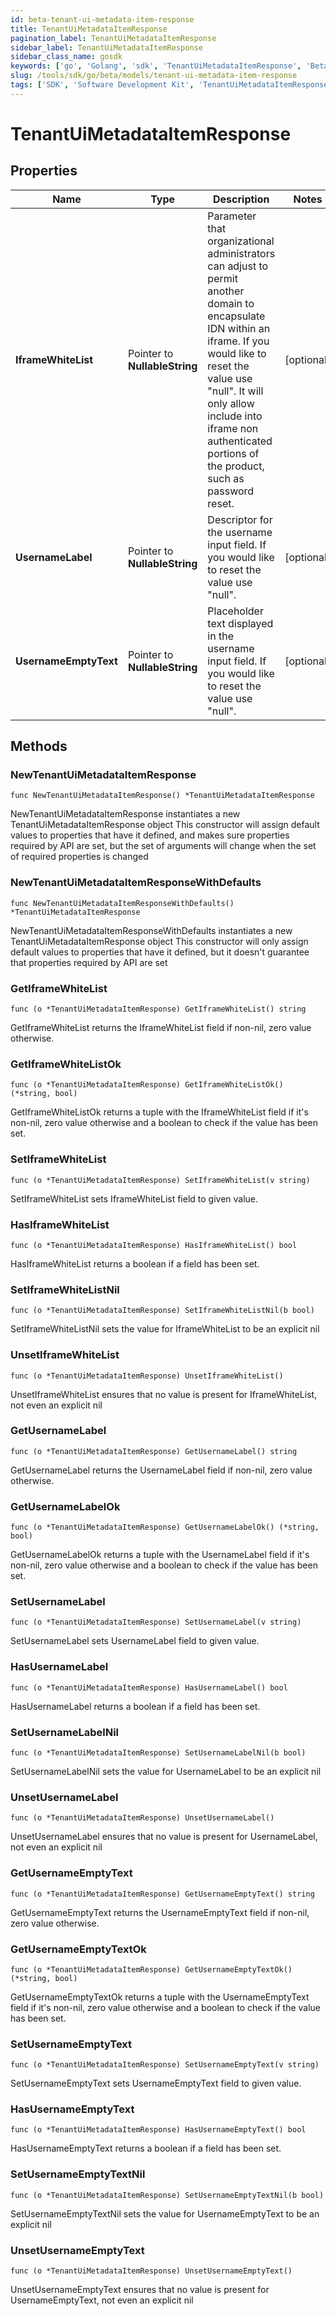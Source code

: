 ```yaml
---
id: beta-tenant-ui-metadata-item-response
title: TenantUiMetadataItemResponse
pagination_label: TenantUiMetadataItemResponse
sidebar_label: TenantUiMetadataItemResponse
sidebar_class_name: gosdk
keywords: ['go', 'Golang', 'sdk', 'TenantUiMetadataItemResponse', 'BetaTenantUiMetadataItemResponse'] 
slug: /tools/sdk/go/beta/models/tenant-ui-metadata-item-response
tags: ['SDK', 'Software Development Kit', 'TenantUiMetadataItemResponse', 'BetaTenantUiMetadataItemResponse']
---
```


# TenantUiMetadataItemResponse

## Properties

Name | Type | Description | Notes
------------ | ------------- | ------------- | -------------
**IframeWhiteList** | Pointer to **NullableString** | Parameter that organizational administrators can adjust to permit another domain to encapsulate IDN within an iframe. If you would like to reset the value use \"null\". It will only allow include into iframe non authenticated portions of the product, such as password reset. | [optional] 
**UsernameLabel** | Pointer to **NullableString** | Descriptor for the username input field. If you would like to reset the value use \"null\". | [optional] 
**UsernameEmptyText** | Pointer to **NullableString** | Placeholder text displayed in the username input field. If you would like to reset the value use \"null\". | [optional] 

## Methods

### NewTenantUiMetadataItemResponse

`func NewTenantUiMetadataItemResponse() *TenantUiMetadataItemResponse`

NewTenantUiMetadataItemResponse instantiates a new TenantUiMetadataItemResponse object
This constructor will assign default values to properties that have it defined,
and makes sure properties required by API are set, but the set of arguments
will change when the set of required properties is changed

### NewTenantUiMetadataItemResponseWithDefaults

`func NewTenantUiMetadataItemResponseWithDefaults() *TenantUiMetadataItemResponse`

NewTenantUiMetadataItemResponseWithDefaults instantiates a new TenantUiMetadataItemResponse object
This constructor will only assign default values to properties that have it defined,
but it doesn't guarantee that properties required by API are set

### GetIframeWhiteList

`func (o *TenantUiMetadataItemResponse) GetIframeWhiteList() string`

GetIframeWhiteList returns the IframeWhiteList field if non-nil, zero value otherwise.

### GetIframeWhiteListOk

`func (o *TenantUiMetadataItemResponse) GetIframeWhiteListOk() (*string, bool)`

GetIframeWhiteListOk returns a tuple with the IframeWhiteList field if it's non-nil, zero value otherwise
and a boolean to check if the value has been set.

### SetIframeWhiteList

`func (o *TenantUiMetadataItemResponse) SetIframeWhiteList(v string)`

SetIframeWhiteList sets IframeWhiteList field to given value.

### HasIframeWhiteList

`func (o *TenantUiMetadataItemResponse) HasIframeWhiteList() bool`

HasIframeWhiteList returns a boolean if a field has been set.

### SetIframeWhiteListNil

`func (o *TenantUiMetadataItemResponse) SetIframeWhiteListNil(b bool)`

 SetIframeWhiteListNil sets the value for IframeWhiteList to be an explicit nil

### UnsetIframeWhiteList
`func (o *TenantUiMetadataItemResponse) UnsetIframeWhiteList()`

UnsetIframeWhiteList ensures that no value is present for IframeWhiteList, not even an explicit nil
### GetUsernameLabel

`func (o *TenantUiMetadataItemResponse) GetUsernameLabel() string`

GetUsernameLabel returns the UsernameLabel field if non-nil, zero value otherwise.

### GetUsernameLabelOk

`func (o *TenantUiMetadataItemResponse) GetUsernameLabelOk() (*string, bool)`

GetUsernameLabelOk returns a tuple with the UsernameLabel field if it's non-nil, zero value otherwise
and a boolean to check if the value has been set.

### SetUsernameLabel

`func (o *TenantUiMetadataItemResponse) SetUsernameLabel(v string)`

SetUsernameLabel sets UsernameLabel field to given value.

### HasUsernameLabel

`func (o *TenantUiMetadataItemResponse) HasUsernameLabel() bool`

HasUsernameLabel returns a boolean if a field has been set.

### SetUsernameLabelNil

`func (o *TenantUiMetadataItemResponse) SetUsernameLabelNil(b bool)`

 SetUsernameLabelNil sets the value for UsernameLabel to be an explicit nil

### UnsetUsernameLabel
`func (o *TenantUiMetadataItemResponse) UnsetUsernameLabel()`

UnsetUsernameLabel ensures that no value is present for UsernameLabel, not even an explicit nil
### GetUsernameEmptyText

`func (o *TenantUiMetadataItemResponse) GetUsernameEmptyText() string`

GetUsernameEmptyText returns the UsernameEmptyText field if non-nil, zero value otherwise.

### GetUsernameEmptyTextOk

`func (o *TenantUiMetadataItemResponse) GetUsernameEmptyTextOk() (*string, bool)`

GetUsernameEmptyTextOk returns a tuple with the UsernameEmptyText field if it's non-nil, zero value otherwise
and a boolean to check if the value has been set.

### SetUsernameEmptyText

`func (o *TenantUiMetadataItemResponse) SetUsernameEmptyText(v string)`

SetUsernameEmptyText sets UsernameEmptyText field to given value.

### HasUsernameEmptyText

`func (o *TenantUiMetadataItemResponse) HasUsernameEmptyText() bool`

HasUsernameEmptyText returns a boolean if a field has been set.

### SetUsernameEmptyTextNil

`func (o *TenantUiMetadataItemResponse) SetUsernameEmptyTextNil(b bool)`

 SetUsernameEmptyTextNil sets the value for UsernameEmptyText to be an explicit nil

### UnsetUsernameEmptyText
`func (o *TenantUiMetadataItemResponse) UnsetUsernameEmptyText()`

UnsetUsernameEmptyText ensures that no value is present for UsernameEmptyText, not even an explicit nil


